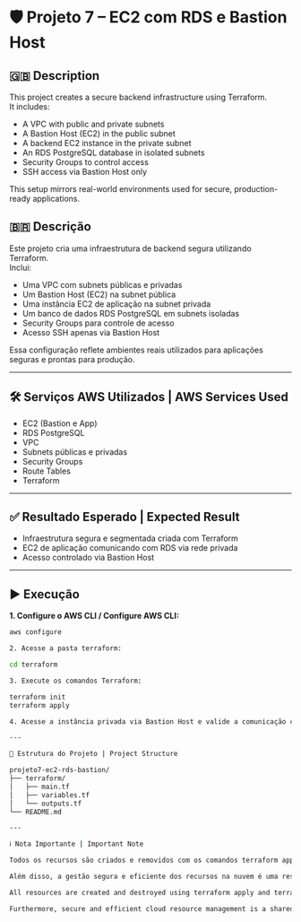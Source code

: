 # 🛡️ Projeto 7 – EC2 com RDS e Bastion Host

## 🇬🇧 Description  
This project creates a secure backend infrastructure using Terraform.  
It includes:  
- A VPC with public and private subnets  
- A Bastion Host (EC2) in the public subnet  
- A backend EC2 instance in the private subnet  
- An RDS PostgreSQL database in isolated subnets  
- Security Groups to control access  
- SSH access via Bastion Host only

This setup mirrors real-world environments used for secure, production-ready applications.

## 🇧🇷 Descrição  
Este projeto cria uma infraestrutura de backend segura utilizando Terraform.  
Inclui:  
- Uma VPC com subnets públicas e privadas  
- Um Bastion Host (EC2) na subnet pública  
- Uma instância EC2 de aplicação na subnet privada  
- Um banco de dados RDS PostgreSQL em subnets isoladas  
- Security Groups para controle de acesso  
- Acesso SSH apenas via Bastion Host

Essa configuração reflete ambientes reais utilizados para aplicações seguras e prontas para produção.

---

## 🛠️ Serviços AWS Utilizados | AWS Services Used  
- EC2 (Bastion e App)  
- RDS PostgreSQL  
- VPC  
- Subnets públicas e privadas  
- Security Groups  
- Route Tables  
- Terraform

---

## ✅ Resultado Esperado | Expected Result  
- Infraestrutura segura e segmentada criada com Terraform  
- EC2 de aplicação comunicando com RDS via rede privada  
- Acesso controlado via Bastion Host

---

## ▶️ Execução

**1. Configure o AWS CLI / Configure AWS CLI:**  
```bash
aws configure

2. Acesse a pasta terraform:

cd terraform

3. Execute os comandos Terraform:

terraform init  
terraform apply

4. Acesse a instância privada via Bastion Host e valide a comunicação com o banco.

---

📁 Estrutura do Projeto | Project Structure

projeto7-ec2-rds-bastion/
├── terraform/
│   ├── main.tf
│   ├── variables.tf
│   └── outputs.tf
└── README.md

---

ℹ️ Nota Importante | Important Note

Todos os recursos são criados e removidos com os comandos terraform apply e terraform destroy, garantindo controle de custos e respeito aos limites do Free Tier da AWS.

Além disso, a gestão segura e eficiente dos recursos na nuvem é uma responsabilidade compartilhada com a AWS — cabendo ao usuário configurar, monitorar e manter suas aplicações com boas práticas.

All resources are created and destroyed using terraform apply and terraform destroy, ensuring cost control and adherence to AWS Free Tier limits.

Furthermore, secure and efficient cloud resource management is a shared responsibility with AWS — users are responsible for configuring, monitoring, and maintaining their workloads using best practices.